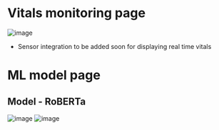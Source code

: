 # Vitals monitoring page 
![image](https://github.com/Sanskar50/Vitals-Monitoring-System/assets/99363431/c0105d1e-5311-4efd-964e-bf496076d7ca)
- Sensor integration to be added soon for displaying real time vitals
# ML model page
## Model - RoBERTa
![image](https://github.com/Sanskar50/Vitals-Monitoring-System/assets/99363431/daf52153-9f4f-4023-a44c-f77ab68cfd81)
![image](https://github.com/Sanskar50/Vitals-Monitoring-System/assets/99363431/18bf4721-e827-4d42-9804-4ef855ac9c63)




